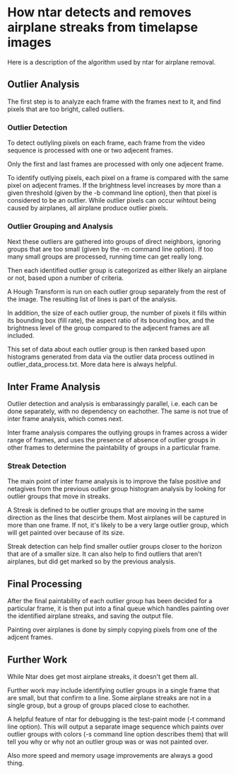 # How ntar detects and removes airplane streaks from timelapse images

Here is a description of the algorithm used by ntar for airplane removal.

## Outlier Analysis

The first step is to analyze each frame with the frames next to it, and find pixels that are too bright, called outliers.

### Outlier Detection

To detect outlyling pixels on each frame, each frame from the video sequence is processed with one or two adjecent frames.

Only the first and last frames are processed with only one adjecent frame.

To identify outlying pixels, each pixel on a frame is compared with the same pixel on adjecent frames.  If the brightness level increases by more than a given threshold (given by the -b command line option), then that pixel is considered to be an outlier.  While outlier pixels can occur wihtout being caused by airplanes, all airplane produce outlier pixels.

### Outlier Grouping and Analysis

Next these outliers are gathered into groups of direct neighbors, ignoring groups that are too small (given by the -m command line option).  If too many small groups are processed, running time can get really long.

Then each identified outlier group is categorized as either likely an airplane or not, based upon a number of criteria.

A Hough Transform is run on each outlier group separately from the rest of the image.  The resulting list of lines is part of the analysis.

In addition, the size of each outlier group, the number of pixels it fills within its bounding box (fill rate), the aspect ratio of its bounding box, and the brightness level of the group compared to the adjecent frames are all included.

This set of data about each outlier group is then ranked based upon histograms generated from data via the outlier data process outlined in outlier_data_process.txt.  More data here is always helpful.

## Inter Frame Analysis

Outlier detection and analysis is embarassingly parallel, i.e. each can be done separately, with no dependency on eachother.  The same is not true of inter frame analysis, which comes next.

Inter frame analysis compares the outlying groups in frames across a wider range of frames, and uses the presence of absence of outlier groups in other frames to determine the paintability of groups in a particular frame.

### Streak Detection

The main point of inter frame analysis is to improve the false positive and netagives from the previous outlier group histogram analysis by looking for outlier groups that move in streaks.

A Streak is defined to be outlier groups that are moving in the same direction as the lines that descirbe them.  Most airplanes will be captured in more than one frame.  If not, it's likely to be a very large outlier group, which will get painted over because of its size.

Streak detection can help find smaller outlier groups closer to the horizon that are of a smaller size.  It can also help to find outliers that aren't airplanes, but did get marked so by the previous analysis.

## Final Processing

After the final paintability of each outlier group has been decided for a particular frame, it is then put into a final queue which handles painting over the identified airplane streaks, and saving the output file.

Painting over airplanes is done by simply copying pixels from one of the adjcent frames.

## Further Work

While Ntar does get most airplane streaks, it doesn't get them all.

Further work may include identifying outlier groups in a single frame that are small, but that confirm to a line.  Some airplane streaks are not in a single group, but a group of groups placed close to eachother.

A helpful feature of ntar for debugging is the test-paint mode (-t command line option).  This will output a separate image sequence which paints over outlier groups with colors (-s command line option describes them) that will tell you why or why not an outlier group was or was not painted over.

Also more speed and memory usage improvements are always a good thing.
